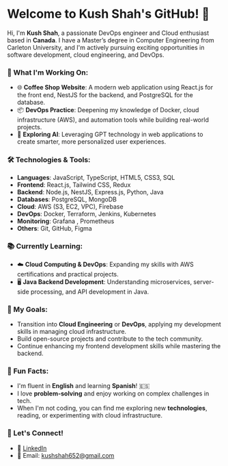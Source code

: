 
# Welcome to Kush Shah's GitHub! 👋

Hi, I'm **Kush Shah**, a passionate DevOps engineer and Cloud enthusiast based in **Canada**. I have a Master’s degree in Computer Engineering from Carleton University, and I'm actively pursuing exciting opportunities in software development, cloud engineering, and DevOps.

### 🚀 What I'm Working On:
- 🌐 **Coffee Shop Website**: A modern web application using React.js for the front end, NestJS for the backend, and PostgreSQL for the database.
- 📦 **DevOps Practice**: Deepening my knowledge of Docker, cloud infrastructure (AWS), and automation tools while building real-world projects.
- 🤖 **Exploring AI**: Leveraging GPT technology in web applications to create smarter, more personalized user experiences.

### 🛠️ Technologies & Tools:
- **Languages**: JavaScript, TypeScript, HTML5, CSS3, SQL
- **Frontend**: React.js, Tailwind CSS, Redux
- **Backend**: Node.js, NestJS, Express.js, Python, Java
- **Databases**: PostgreSQL, MongoDB
- **Cloud**: AWS (S3, EC2, VPC), Firebase
- **DevOps**: Docker, Terraform, Jenkins, Kubernetes
- **Monitoring**: Grafana , Prometheus
- **Others**: Git, GitHub, Figma

### 📚 Currently Learning:
- ☁️ **Cloud Computing & DevOps**: Expanding my skills with AWS certifications and practical projects.
- 🖥️ **Java Backend Development**: Understanding microservices, server-side processing, and API development in Java.

### 🎯 My Goals:
- Transition into **Cloud Engineering** or **DevOps**, applying my development skills in managing cloud infrastructure.
- Build open-source projects and contribute to the tech community.
- Continue enhancing my frontend development skills while mastering the backend.

### 🌟 Fun Facts:
- I'm fluent in **English** and learning **Spanish**! 🇪🇸
- I love **problem-solving** and enjoy working on complex challenges in tech.
- When I'm not coding, you can find me exploring new **technologies**, reading, or experimenting with cloud infrastructure.

### 🔗 Let's Connect!
- 💼 [LinkedIn](https://www.linkedin.com/in/kush-shah-2170701a9/)
- 📧 Email: kushshah652@gmail.com
